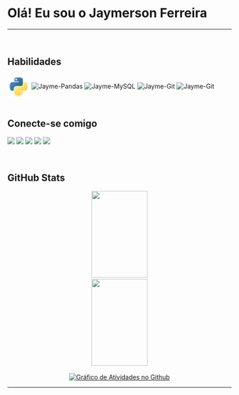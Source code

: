 
# Olá! Eu sou o Jaymerson Ferreira

---

<div style="display: inline_block"><br>
  
## Habilidades
<!--   https://devicon.dev/ -->
  <img align="center" alt="Jayme-Python" height="50" width="50" src="https://raw.githubusercontent.com/devicons/devicon/master/icons/python/python-original.svg" target="_blank" />
  <img align="center" alt="Jayme-Pandas" height="50" width="50" src="https://cdn.jsdelivr.net/gh/devicons/devicon/icons/pandas/pandas-original.svg" target="_blank"/>
  <img align="center" alt="Jayme-MySQL" height="50" width="50" src="https://cdn.jsdelivr.net/gh/devicons/devicon/icons/mysql/mysql-original.svg" target="_blank"/> 
  <img align="center" alt="Jayme-Git" height="50" width="50" src="https://cdn.jsdelivr.net/gh/devicons/devicon/icons/git/git-original.svg" target="_blank"/>
  <img align="center" alt="Jayme-Git" height="50" width="50" src="https://cdn.jsdelivr.net/gh/devicons/devicon/icons/github/github-original.svg" target="_blank"/>

<!--  <img align="center" alt="Jayme-Linux" height="50" width="50" src="https://cdn.jsdelivr.net/gh/devicons/devicon/icons/linux/linux-original.svg" target="_blank"/>  -->
<!--  <img align="center" alt="Jayme-Anaconda" height="50" width="50" src="https://cdn.jsdelivr.net/gh/devicons/devicon/icons/anaconda/anaconda-original.svg" target="_blank"/> -->
<!--  <img align="center" alt="Jayme-Matlib" height="50" width="50" src="https://cdn.jsdelivr.net/gh/devicons/devicon/icons/matlab/matlab-original.svg" target="_blank"/>  -->
<!--   <img align="center" alt="Jayme-PostgreSQL" height="50" width="50" src="https://cdn.jsdelivr.net/gh/devicons/devicon/icons/postgresql/postgresql-plain.svg" target="_blank"/> -->

</div><br>

<div>

## Conecte-se comigo
<!--   https://dev.to/envoy_/150-badges-for-github-pnk -->
  <a href = "mailto:jaymerson.ferreira.s@gmail.com"><img src="https://img.shields.io/badge/-Gmail-%23333?style=for-the-badge&logo=gmail&logoColor=white" target="_blank"></a>
  <a href="https://www.linkedin.com/in/jaymerson-ferreira/" target="_blank"><img src="https://img.shields.io/badge/-LinkedIn-%230077B5?style=for-the-badge&logo=linkedin&logoColor=white" target="_blank"></a> 
  <a href="https://www.codewars.com/users/JaymersonFerreira" target="_blank"><img src="https://img.shields.io/badge/Codewars-B1361E?style=for-the-badge&logo=Codewars&logoColor=white" target="_blank"></a>
  <a href="https://www.udemy.com/user/jaymerson-ferreira-da-silva/?key=subscribed_courses&wishlisted_courses=1&subscribed_courses=1" target="_blank"><img src="https://img.shields.io/badge/Udemy-EC5252?style=for-the-badge&logo=Udemy&logoColor=white" target="_blank"></a>
  <a href="https://www.dio.me/users/jaymerson_ferreira_s" target="_blank"><img src="https://img.shields.io/badge/-Meu%20Perfil%20na%20DIO-30A3DC?style=for-the-badge" target="_blank"></a>

</div><br>

## GitHub Stats
<div align="center">
  

  <img width="50%" height="195px" src="https://github-readme-stats.vercel.app/api?username=JaymersonFerreira&show_icons=true&count_private=true&hide_border=true&title_color=87CEFA&icon_color=87CEFA&text_color=c9d1d9&bg_color=0d1117" /> 
  <img width="50%" height="195px" src="https://github-readme-stats.vercel.app/api/top-langs/?username=JaymersonFerreira&layout=compact&hide_border=true&title_color=87CEFA&text_color=87CEFA&bg_color=0d1117" />
  
  [![Gráfico de Atividades no Github](https://github-readme-activity-graph.vercel.app/graph?username=JaymersonFerreira&bg_color=0d1117&color=87CEFA&line=ffffff&point=b47707&area=true&hide_border=true)](https://github.com/ashutosh00710/github-readme-activity-graph)
  
<!--   <a href="https://instagram.com/jayme.json" target="_blank"><img src="https://img.shields.io/badge/-Instagram-%23E4405F?style=for-the-badge&logo=instagram&logoColor=white" target="_blank"></a> -->

</div>


---
